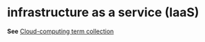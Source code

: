 # infrastructure as a service (IaaS)

**See** [Cloud-computing term collection](https://worldready.cloudapp.net/Styleguide/Read?id=2700&topicid=28841)
